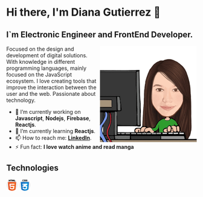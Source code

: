 # Hi there, I'm Diana Gutierrez 👋

 ## I`m Electronic Engineer and FrontEnd Developer.

<img src="./img/programando.jpeg" style="max-width:30" align="right" width="256" > Focused on the design and development of digital solutions. With knowledge in different programming languages, mainly focused on the JavaScript ecosystem. I love creating tools that improve the interaction between the user and the web. Passionate about technology.

- 🔭 I’m currently working on **Javascript**, **Nodejs**, **Firebase**, **Reactjs**.         
- 🌱 I’m currently learning **Reactjs**.
- 📫 How to reach me: **[LinkedIn](https://www.linkedin.com/in/diliguro/)**.
- ⚡ Fun fact: **I love watch anime and read manga**         

## Technologies

<img src="./img/html-5.png" width="30"> <img src="./img/css.png" width="30">



<!--
**lizguroart/lizguroart** is a ✨ _special_ ✨ repository because its `README.md` (this file) appears on your GitHub profile.

Here are some ideas to get you started:

- 🔭 I’m currently working on ...
- 🌱 I’m currently learning ...
- 👯 I’m looking to collaborate on ...
- 🤔 I’m looking for help with ...
- 💬 Ask me about ...
- 📫 How to reach me: ...
- 😄 Pronouns: ...
- ⚡ Fun fact: ...
-->
